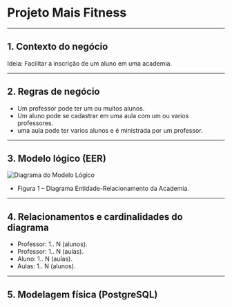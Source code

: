 # Projeto Mais Fitness
---

## 1. Contexto do negócio
Ideia: Facilitar a inscrição  de um aluno em uma academia.

---

## 2. Regras de negócio
- Um professor pode ter um ou muitos alunos.
- Um aluno pode se cadastrar em uma aula com um ou varios professores.
- uma aula pode ter varios alunos e é ministrada por um professor.
---

## 3. Modelo lógico (EER)
![Diagrama do Modelo Lógico](image.png)

- Figura 1 – Diagrama Entidade-Relacionamento da Academia.
---

## 4. Relacionamentos e cardinalidades do diagrama

- Professor:  1.. N (alunos).
- Professor: 1.. N (aulas).
- Aluno: 1.. N (aulas).
- Aulas: 1.. N (alunos).
---

## 5. Modelagem física (PostgreSQL)

